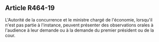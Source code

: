 Article R464-19
----
L'Autorité de la concurrence et le ministre chargé de l'économie, lorsqu'il
n'est pas partie à l'instance, peuvent présenter des observations orales à
l'audience à leur demande ou à la demande du premier président ou de la cour.
